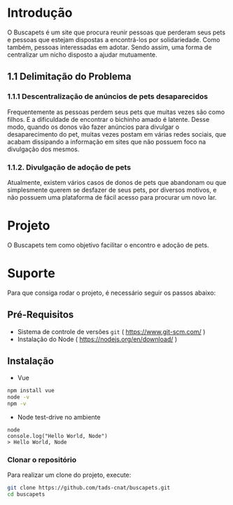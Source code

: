 # Introdução 
  O Buscapets é um site que procura reunir pessoas que perderam seus pets e pessoas que estejam dispostas a encontrá-los por solidariedade. Como também, pessoas interessadas em adotar. Sendo assim, uma forma de centralizar um nicho disposto a ajudar mutuamente.

  ## 1.1 Delimitação do Problema 

### 1.1.1 Descentralização de anúncios de pets desaparecidos

Frequentemente as pessoas perdem seus pets que muitas vezes são como filhos. E a dificuldade de encontrar o bichinho amado é latente. Desse modo, quando os donos vão fazer anúncios para divulgar o desaparecimento do pet, muitas vezes postam em várias redes sociais, que acabam dissipando a informação em sites que não possuem foco na divulgação dos mesmos.

### 1.1.2. Divulgação de adoção de pets

Atualmente, existem vários casos de donos de pets que abandonam ou que simplesmente querem se desfazer de seus pets, por diversos motivos, e não possuem uma plataforma de fácil acesso para procurar um novo lar.

# Projeto

O Buscapets tem como objetivo facilitar o encontro e adoção de pets.  

# Suporte
  Para que consiga rodar o projeto, é necessário seguir os passos abaixo:

## Pré-Requisitos
- Sistema de controle de versões `git` ( https://www.git-scm.com/ )
- Instalação do Node  ( https://nodejs.org/en/download/ )

## Instalação

- Vue 
```sh
npm install vue
node -v
npm -v
```
- Node test-drive no ambiente
```
node
console.log("Hello World, Node")
> Hello World, Node
```


### Clonar o repositório

Para realizar um clone do projeto, execute:

```sh
git clone https://github.com/tads-cnat/buscapets.git
cd buscapets
```
  
